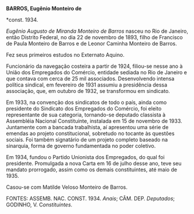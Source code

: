 **BARROS, Eugênio Monteiro de**

\*const. 1934.

*Eugênio Augusto de Miranda Monteiro de Barros* nasceu no Rio de
Janeiro, então Distrito Federal, no dia 22 de novembro de 1893, filho de
Francisco de Paula Monteiro de Barros e de Leonor Caminha Monteiro de
Barros.

Fez seus primeiros estudos no Externato Aquino.

Funcionário da navegação costeira a partir de 1924, filiou-se nesse ano
à União dos Empregados do Comércio, entidade sediada no Rio de Janeiro e
que contava com cerca de 25 mil associados. Desenvolvendo intensa
política sindical, em fevereiro de 1931 assumiu a presidência dessa
associação, que, em outubro de 1932, se transformou em sindicato.

Em 1933, na convenção dos sindicatos de todo o país, ainda como
presidente do Sindicato dos Empregados do Comércio, foi eleito
representante de sua categoria, tornando-se deputado classista à
Assembléia Nacional Constituinte, instalada em 15 de novembro de 1933.
Juntamente com a bancada trabalhista, aí apresentou uma série de emendas
ao projeto constitucional, sobretudo no tocante às questões sociais. Foi
também signatário de um projeto completo baseado na sinarquia, forma de
governo fundamentada no poder coletivo.

Em 1934, fundou o Partido Unionista dos Empregados, do qual foi
presidente. Promulgada a nova Carta em 16 de julho desse ano, teve seu
mandato prorrogado, assim como os demais constituintes, até maio de
1935.

Casou-se com Matilde Veloso Monteiro de Barros.

FONTES: ASSEMB. NAC. CONST. 1934. *Anais*; CÂM. DEP. *Deputados*;
GODINHO, V. C*onstituintes*.

 
